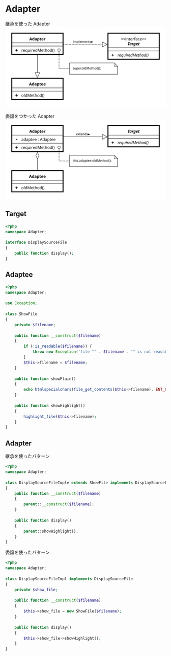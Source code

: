 # Adapter
継承を使った Adapter
![img](Adapter_using_inheritance_UML_class_diagram.svg)

委譲をつかった Adapter
![img](Adapter_using_delegation_UML_class_diagram.svg)

## Target
```php
<?php
namespace Adapter;

interface DisplaySourceFile
{
    public function display();
}
```

## Adaptee
```php
<?php
namespace Adapter;

use Exception;

class ShowFile
{
    private $filename;

    public function __construct($filename)
    {
        if (!is_readable($filename)) {
            throw new Exception('file "' . $filename . '" is not readable !');
        }
        $this->filename = $filename;
    }

    public function showPlain()
    {
        echo htmlspecialchars(file_get_contents($this->filename), ENT_QUOTES);
    }

    public function showHighlight()
    {
        highlight_file($this->filename);
    }
}
```

## Adapter

継承を使ったパターン
```php
<?php
namespace Adapter;

class DisplaySourceFileImple extends ShowFile implements DisplaySourceFile
{
    public function __construct($filename)
    {
        parent::__construct($filename);
    }

    public function display()
    {
        parent::showHighlight();
    }
}
```

委譲を使ったパターン
```php
<?php
namespace Adapter;

class DisplaySourceFileImpl implements DisplaySourceFile
{
    private $show_file;

    public function __construct($filename)
    {
        $this->show_file = new ShowFile($filename);
    }

    public function display()
    {
        $this->show_file->showHighlight();
    }
}
```